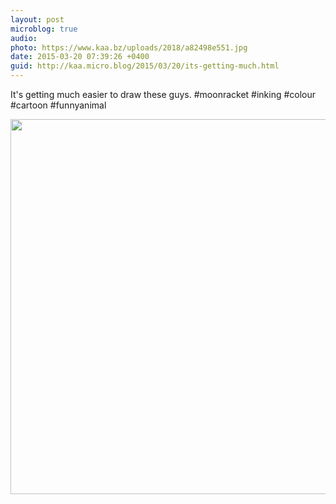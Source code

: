 ```yaml
---
layout: post
microblog: true
audio: 
photo: https://www.kaa.bz/uploads/2018/a82498e551.jpg
date: 2015-03-20 07:39:26 +0400
guid: http://kaa.micro.blog/2015/03/20/its-getting-much.html
---
```

It's getting much easier to draw these guys. #moonracket #inking #colour #cartoon #funnyanimal

<img src="https://www.kaa.bz/uploads/2018/a82498e551.jpg" width="600" height="600" />
